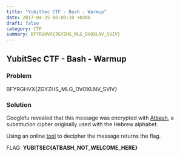 ```yaml
---
title: "YubitSec CTF - Bash - Warmup"
date: 2017-04-25 08:00:10 +0300
draft: false
category: CTF
summary: BFYRGHVX{ZGYZHS_MLG_DVOXLNV_SVIV}
---
```

## YubitSec CTF - Bash - Warmup
### Problem

BFYRGHVX{ZGYZHS_MLG_DVOXLNV_SVIV}

### Solution

Googlefu revealed that this message was encrypted with [Atbash](https://en.wikipedia.org/wiki/Atbash), a substitution cipher originally used with the Hebrew alphabet.

Using an online [tool](http://rumkin.com/tools/cipher/atbash.php) to decipher the message returns the flag.

FLAG: __YUBITSEC{ATBASH_NOT_WELCOME_HERE}__
